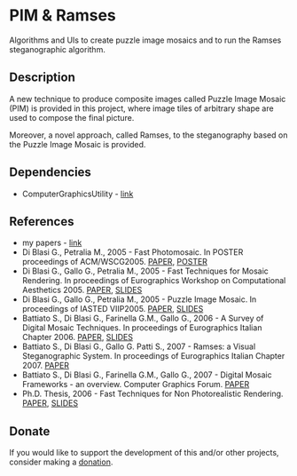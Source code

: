 # PIM & Ramses

Algorithms and UIs to create puzzle image mosaics and to run the Ramses steganographic algorithm.

## Description

A new technique to produce composite images called Puzzle Image Mosaic (PIM) is provided in this project, where image tiles of arbitrary shape are used to compose the final picture.

Moreover, a novel approach, called Ramses, to the steganography based on the Puzzle Image Mosaic is provided.

## Dependencies

- ComputerGraphicsUtility - [link](https://github.com/gianpierodiblasi/ComputerGraphicsUtility)

## References

- my papers - [link](https://sites.google.com/view/gianpierodiblasi/pubblicazioni)
- Di Blasi G., Petralia M., 2005 - Fast Photomosaic. In POSTER proceedings of ACM/WSCG2005. [PAPER](https://drive.google.com/open?id=0B17YbZ6rddEFRGZaZUFLVko4ZEU), [POSTER](https://drive.google.com/open?id=0B17YbZ6rddEFbUxjSFgwQ0FaRDA)
- Di Blasi G., Gallo G., Petralia M., 2005 - Fast Techniques for Mosaic Rendering. In proceedings of Eurographics Workshop on Computational Aesthetics 2005. [PAPER](https://drive.google.com/open?id=0B17YbZ6rddEFVWNnYURvcENnWEk), [SLIDES](https://drive.google.com/open?id=0B17YbZ6rddEFdFBtdUhBOVp1Rkk)
- Di Blasi G., Gallo G., Petralia M., 2005 - Puzzle Image Mosaic. In proceedings of IASTED VIIP2005. [PAPER](https://drive.google.com/open?id=0B17YbZ6rddEFbXo5MFlfWXdtSXM), [SLIDES](https://drive.google.com/open?id=0B17YbZ6rddEFN1J4YUhIbmJZZEU)
- Battiato S., Di Blasi G., Farinella G.M., Gallo G., 2006 - A Survey of Digital Mosaic Techniques. In proceedings of Eurographics Italian Chapter 2006. [PAPER](https://drive.google.com/open?id=0B17YbZ6rddEFWVljeTloZWJfbTA), [SLIDES](https://drive.google.com/open?id=0B17YbZ6rddEFX2trQ3JLRmU1aDg)
- Battiato S., Di Blasi G., Gallo G. Patti S., 2007 - Ramses: a Visual Steganographic System. In proceedings of Eurographics Italian Chapter 2007. [PAPER](https://drive.google.com/open?id=0B17YbZ6rddEFbTlrRlE3RzdlT28)
- Battiato S., Di Blasi G., Farinella G.M., Gallo G., 2007 - Digital Mosaic Frameworks - an overview. Computer Graphics Forum. [PAPER](https://drive.google.com/open?id=0B17YbZ6rddEFblJCWEpudlRLZHc)
- Ph.D. Thesis, 2006 - Fast Techniques for Non Photorealistic Rendering. [PAPER](https://drive.google.com/open?id=0B17YbZ6rddEFeVo3dEN1WHExZlE), [SLIDES](https://drive.google.com/open?id=0B17YbZ6rddEFOUo1VldIWUlWWHc)

## Donate
If you would like to support the development of this and/or other projects, consider making a [donation](https://www.paypal.com/donate/?business=HCDX9BAEYDF4C&no_recurring=0&currency_code=EUR).

